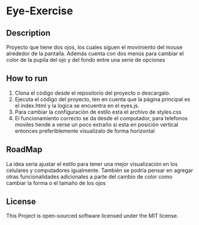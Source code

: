 # Eye-Exercise

## Description

Proyecto que tiene dos ojos, los cuales siguen el movimiento del mouse alrededor de la pantalla. Además cuenta con dos menús para cambiar el color de la pupila del ojo y del fondo entre una serie de opciones

## How to run

1. Clona el código desde el repositorio del proyecto o descargalo.
2. Ejecuta el código del proyecto, ten en cuenta que la página principal es el index.html y la logica se encuentra en el eyes.js.
3. Para cambiar la configuración de estilo esta el archivo de styles.css
4. El funcionamiento correcto se da desde el computador, para telefonos moviles tiende a verse un poco extraño si esta en posición vertical entonces preferiblemente visualizalo de forma horizontal

## RoadMap

La idea sería ajustar el estilo para tener una mejor visualización en los celulares y computadores igualmente. También se podría pensar en agregar otras funcionalidades adicionales a parte del cambio de color como cambiar la forma o el tamaño de los ojos

## License

This Project is open-sourced software licensed under the MIT license.
